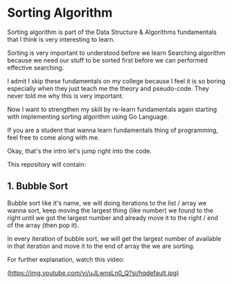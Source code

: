 # Sorting Algorithm

Sorting algorithm is part of the Data Structure & Algorithms fundamentals that I think is very interesting to learn.

Sorting is very important to understood before we learn Searching algorithm because we need our stuff to be sorted first before we can performed effective searching.

I admit I skip these fundamentals on my college because I feel it is so boring especially when they just teach me the theory and pseudo-code. They never told me why this is very important.

Now I want to strengthen my skill by re-learn fundamentals again starting with implementing sorting algorithm using Go Language.

If you are a student that wanna learn fundamentals thing of programming, feel free to come along with me.

Okay, that's the intro let's jump right into the code.

This repository will contain:

## 1. Bubble Sort

Bubble sort like it's name, we will doing iterations to the list / array we wanna sort, keep moving the largest thing (like number) we found to the right until we got the largest number and already move it to the right / end of the array (then pop it).

In every iteration of bubble sort, we will get the largest number of available in that iteration and move it to the end of array the we are sorting.

For further explanation, watch this video:

[(https://img.youtube.com/vi/uJLwnsLn0_Q?si/hqdefault.jpg)](https://www.youtube.com/embed/uJLwnsLn0_Q?si)
